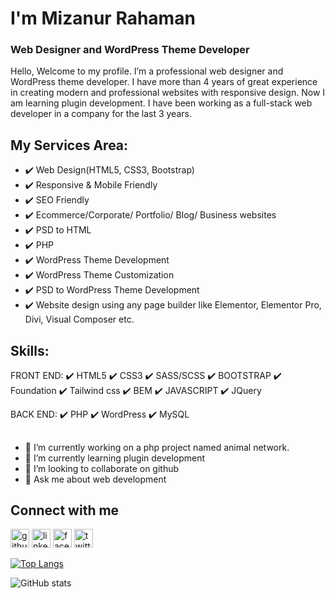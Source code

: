 # I'm Mizanur Rahaman
### Web Designer and WordPress Theme Developer

Hello, Welcome to my profile. I’m a professional web designer and WordPress theme developer. I have more than 4 years of great experience in creating modern and professional websites with responsive design. Now I am learning plugin development. I have been working as a full-stack web developer in a company for the last 3 years.

## My Services Area:
- ✔️ Web Design(HTML5, CSS3, Bootstrap)
- ✔️ Responsive & Mobile Friendly
- ✔️ SEO Friendly
- ✔️ Ecommerce/Corporate/ Portfolio/ Blog/ Business websites
- ✔️ PSD to HTML
- ✔️ PHP
- ✔️ WordPress Theme Development
- ✔️ WordPress Theme Customization
- ✔️ PSD to WordPress Theme Development
- ✔️ Website design using any page builder like Elementor, Elementor Pro, Divi, Visual Composer etc.

## Skills:
FRONT END:
✔️ HTML5 
✔️ CSS3 
✔️ SASS/SCSS
✔️ BOOTSTRAP 
✔️ Foundation
✔️ Tailwind css
✔️ BEM 
✔️ JAVASCRIPT 
✔️ JQuery 

BACK END:
✔️ PHP
✔️ WordPress
✔️ MySQL

## 
- 🔭 I’m currently working on a php project named animal network. 
- 🌱 I’m currently learning plugin development 
- 👯 I’m looking to collaborate on github 
- 💬 Ask me about web development 

## Connect with me
[<img src='https://cdn.jsdelivr.net/npm/simple-icons@3.0.1/icons/github.svg' alt='github' height='30'>](https://github.com/sinhamizan)  [<img src='https://cdn.jsdelivr.net/npm/simple-icons@3.0.1/icons/linkedin.svg' alt='linkedin' height='30'>](https://www.linkedin.com/in/mizanur-rahaman-sinha/)  [<img src='https://cdn.jsdelivr.net/npm/simple-icons@3.0.1/icons/facebook.svg' alt='facebook' height='30'>](https://www.facebook.com/mizanurrahamansinhaa)  [<img src='https://cdn.jsdelivr.net/npm/simple-icons@3.0.1/icons/twitter.svg' alt='twitter' height='30'>](https://twitter.com/dev_mizan)  

[![Top Langs](https://github-readme-stats.vercel.app/api/top-langs/?username=sinhamizan)](https://github.com/anuraghazra/github-readme-stats)

![GitHub stats](https://github-readme-stats.vercel.app/api?username=sinhamizan&show_icons=true)  

